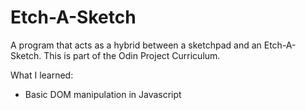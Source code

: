 # Etch-A-Sketch

A program that acts as a hybrid between a sketchpad and an Etch-A-Sketch. This is part of the Odin Project Curriculum.

What I learned:
  - Basic DOM manipulation in Javascript
